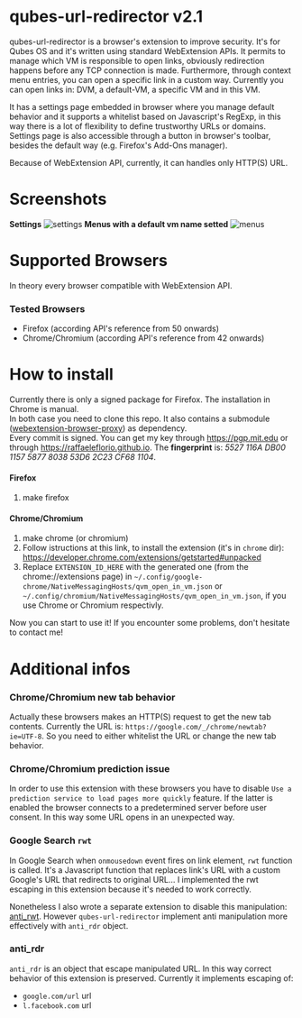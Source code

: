 # qubes-url-redirector v2.1
qubes-url-redirector is a browser's extension to improve security. It's for Qubes OS and it's written using standard WebExtension APIs. It permits to manage which VM is responsible to open links, obviously redirection happens before any TCP connection is made. Furthermore, through context menu entries, you can open a specific link in a custom way. Currently you can open links in: DVM, a default-VM, a specific VM and in this VM.

It has a settings page embedded in browser where you manage default behavior and it supports a whitelist based on Javascript's RegExp, in this way there is a lot of flexibility to define trustworthy URLs or domains. Settings page is also accessible through a button in browser's toolbar, besides the default way (e.g. Firefox's Add-Ons manager).

Because of WebExtension API, currently, it can handles only HTTP(S) URL.

# Screenshots
**Settings**
![settings](https://raw.githubusercontent.com/raffaeleflorio/qubes-url-redirector/master/screenshots/empty_settings.png)
**Menus with a default vm name setted**
![menus](https://raw.githubusercontent.com/raffaeleflorio/qubes-url-redirector/master/screenshots/menus.png)

# Supported Browsers
  In theory every browser compatible with WebExtension API.
  ### Tested Browsers
  - Firefox (according API's reference from 50 onwards)
  - Chrome/Chromium (according API's reference from 42 onwards)

# How to install
Currently there is only a signed package for Firefox. The installation in Chrome is manual.<br>
In both case you need to clone this repo. It also contains a submodule ([webextension-browser-proxy](https://github.com/raffaeleflorio/webextension-browser-proxy)) as dependency.<br>
Every commit is signed. You can get my key through https://pgp.mit.edu or through https://raffaeleflorio.github.io. The **fingerprint** is: _5527 116A DB00 1157 5877  8038 53D6 2C23 CF68 1104_.

#### Firefox
1. make firefox

#### Chrome/Chromium
1. make chrome (or chromium)
2. Follow istructions at this link, to install the extension (it's in `chrome` dir): https://developer.chrome.com/extensions/getstarted#unpacked
3. Replace `EXTENSION_ID_HERE` with the generated one (from the chrome://extensions page) in `~/.config/google-chrome/NativeMessagingHosts/qvm_open_in_vm.json` or `~/.config/chromium/NativeMessagingHosts/qvm_open_in_vm.json`, if you use Chrome or Chromium respectivly.

Now you can start to use it!
If you encounter some problems, don't hesitate to contact me!

# Additional infos
### Chrome/Chromium new tab behavior
Actually these browsers makes an HTTP(S) request to get the new tab contents. Currently the URL is: `https://google.com/_/chrome/newtab?ie=UTF-8`. So you need to either whitelist the URL or change the new tab behavior.

### Chrome/Chromium prediction issue
In order to use this extension with these browsers you have to disable `Use a prediction service to load pages more quickly` feature. If the latter is enabled the browser connects to a predetermined server before user consent. In this way some URL opens in an unexpected way.

### Google Search `rwt`
In Google Search when `onmousedown` event fires on link element, `rwt` function is called. It's a Javascript function that replaces link's URL with a custom Google's URL that redirects to original URL... I implemented the rwt escaping in this extension because it's needed to work correctly.

Nonetheless I also wrote a separate extension to disable this manipulation: [anti_rwt](https://github.com/raffaeleflorio/anti_rwt). However `qubes-url-redirector` implement anti manipulation more effectively with `anti_rdr` object.

### anti_rdr
`anti_rdr` is an object that escape manipulated URL. In this way correct behavior of this extension is preserved. Currently it implements escaping of:
- `google.com/url` url
- `l.facebook.com` url